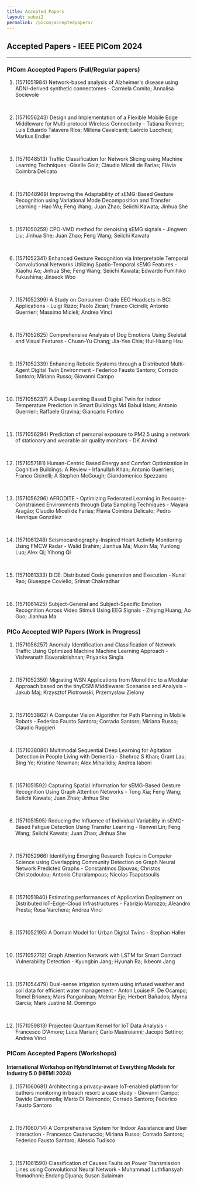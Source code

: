 ```yaml
---
title: Accepted Papers
layout: subpi2
permalink: /picom/acceptedpapers/
---
```


<h2>Accepted Papers - IEEE PICom 2024</h2>
<hr/>

<h3>PICom Accepted Papers (Full/Regular papers)</h3>

<ol><li>
(1571051984) Network-based analysis of Alzheimer's disease using ADNI-derived synthetic connectomes	- Carmela Comito; Annalisa Socievole

<br/></li><li>(1571056243) Design and Implementation of a Flexible Mobile Edge Middleware for Multi-protocol Wireless Connectivity	- Tatiana Reimer; Luis Eduardo Talavera Ríos; Millena Cavalcanti; Laércio Lucchesi; Markus Endler

<br/></li><li>(1571048513) Traffic Classification for Network Slicing using Machine Learning Techniques -Giselle Goiz; Claudio Miceli de Farias; Flávia Coimbra Delicato

<br/></li><li>(1571048969) Improving the Adaptability of sEMG-Based Gesture Recognition using Variational Mode Decomposition and Transfer Learning - Hao Wu; Feng Wang; Juan Zhao; Seiichi Kawata; Jinhua She

<br/></li><li>(1571050259) CPO-VMD method for denoising sEMG signals - Jingwen Liu; Jinhua She; Juan Zhao; Feng Wang; Seiichi Kawata

<br/></li><li>(1571052341) Enhanced Gesture Recognition via Interpretable Temporal Convolutional Networks Utilizing Spatio-Temporal sEMG Features - Xiaohu Ao; Jinhua She; Feng Wang; Seiichi Kawata; Edwardo Fumihiko Fukushima; Jinseok Woo

<br/></li><li>(1571052399) A Study on Consumer-Grade EEG Headsets in BCI Applications - Luigi Rizzo; Paolo Zicari; Franco Cicirelli; Antonio Guerrieri; Massimo Micieli; Andrea Vinci

<br/></li><li>(1571052625) Comprehensive Analysis of Dog Emotions Using Skeletal and Visual Features - Chuan-Yu Chang; Jia-Yee Chia; Hui-Huang Hsu

<br/></li><li>(1571052339) Enhancing Robotic Systems through a Distributed Multi-Agent Digital Twin Environment - Federico Fausto Santoro; Corrado Santoro; Miriana Russo; Giovanni Campo

<br/></li><li>(1571056237) A Deep Learning Based Digital Twin for Indoor Temperature Prediction in Smart Buildings Md Babul Islam; Antonio Guerrieri; Raffaele Gravina; Giancarlo Fortino

<br/></li><li>(1571056294) Prediction of personal exposure to PM2.5 using a network of stationary and wearable air quality monitors - DK Arvind

<br/></li><li>(1571057181) Human-Centric Based Energy and Comfort Optimization in Cognitive Buildings: A Review  - Irfanullah Khan; Antonio Guerrieri; Franco Cicirelli; A Stephen McGough; Giandomenico Spezzano

<br/></li><li>(1571056296) AFRODITE - Optimizing Federated Learning in Resource-Constrained Environments through Data Sampling Techniques	-	Mayara Aragão; Claudio Miceli de Farias; Flávia Coimbra Delicato; Pedro Henrique González

<br/></li><li>(1571061248) Seismocardiography-Inspired Heart Activity Monitoring Using FMCW Radar	 - Walid Brahim; Jianhua Ma; Muxin Ma; Yunlong Luo; Alex Qi; Yihong Qi

<br/></li><li>(1571061333) DiCE: Distributed Code generation and Execution - Kunal Rao; Giuseppe Coviello; Srimat Chakradhar

<br/></li><li>(1571061425) Subject-General and Subject-Specific Emotion Recognition Across Video Stimuli Using EEG Signals - Zhiying Huang; Ao Guo; Jianhua Ma
</li></ol>


<h3>PICo Accepted WIP Papers (Work in Progress)</h3>
<ol><li>
(1571056257) Anomaly Identification and Classification of Network Traffic Using Optimized Machine Machine Learning Approach - 	Vishwanath Eswarakrishnan; Priyanka Singla

<br/></li><li>(1571052359) Migrating WSN Applications from Monolithic to a Modular Approach based on the tinyDSM Middleware: Scenarios and Analysis - Jakub Maj; Krzysztof Piotrowski; Przemysław Zielony

<br/></li><li>(1571053862) A Computer Vision Algorithm for Path Planning in Mobile Robots - Federico Fausto Santoro; Corrado Santoro; Miriana Russo; Claudio Ruggieri

<br/></li><li>(1571038086) Multimodal Sequential Deep Learning for Agitation Detection in People Living with Dementia -  Shehroz S Khan; Grant Lau; Bing Ye; Kristine Newman; Alex Mihailidis; Andrea Iaboni

<br/></li><li>(1571051592) Capturing Spatial Information for sEMG-Based Gesture Recognition Using Graph Attention Networks - Tong Xia; Feng Wang; Seiichi Kawata; Juan Zhao; Jinhua She

<br/></li><li>(1571051595) Reducing the Influence of Individual Variability in sEMG-Based Fatigue Detection Using Transfer Learning - Renwei Lin; Feng Wang; Seiichi Kawata; Juan Zhao; Jinhua She

<br/></li><li>(1571052966) Identifying Emerging Research Topics in Computer Science using Overlapping Community Detection on Graph Neural Network Predicted Graphs - Constantinos Djouvas; Christos Christodoulou; Antonis Charalampous; Nicolas Tsapatsoulis

<br/></li><li>(1571051940) Estimating performances of Application Deployment on Distributed IoT-Edge-Cloud Infrastructures	 - Fabrizio Marozzo; Aleandro Presta; Rosa Varchera; Andrea Vinci

<br/></li><li>(1571052195) A Domain Model for Urban Digital Twins - Stephan Haller

<br/></li><li>(1571052712) Graph Attention Network with LSTM for Smart Contract Vulnerability Detection - Kyungbin Jang; Hyunah Ra; Ikbeom Jang

<br/></li><li>(1571054479) Dual-sense irrigation system using infused weather and soil data for efficient water management	- Anton Louise P. De Ocampo; Romel Briones; Mars Panganiban; Melmar Eje; Herbert Bañados; Myrna Garcia; Mark Justine M. Domingo

<br/></li><li>(1571059813) Projected Quantum Kernel for IoT Data Analysis - Francesco D'Amore; Luca Mariani; Carlo Mastroianni; Jacopo Settino; Andrea Vinci
</li></ol>

<h3>PICom Accepted Papers (Workshops)</h3>

<h4>International Workshop on Hybrid Internet of Everything Models for Industry 5.0 (HIEMI 2024)</h4>
<ol><li>
(1571060681) Architecting a privacy-aware IoT-enabled platform for bathers monitoring in beach resort: a case study - 	Giovanni Campo; Davide Carnemolla; Mario Di Raimondo; Corrado Santoro; Federico Fausto Santoro

<br/></li><li>(1571060714) A Comprehensive System for Indoor Assistance and User Interaction - Francesco Cauteruccio; Miriana Russo; Corrado Santoro; Federico Fausto Santoro; Alessio Tudisco

<br/></li><li>(1571061590) Classification of Causes Faults on Power Transmission Lines using Convolutional Neural Network - Muhammad Luthfiansyah Romadhoni; Endang Djuana; Susan Sulaiman
</li></ol>
